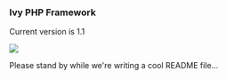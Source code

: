 ### Ivy PHP Framework

Current version is 1.1

<img src="https://travis-ci.org/serenitym/ivy-framework.png">

Please stand by while we're writing a cool README file...
